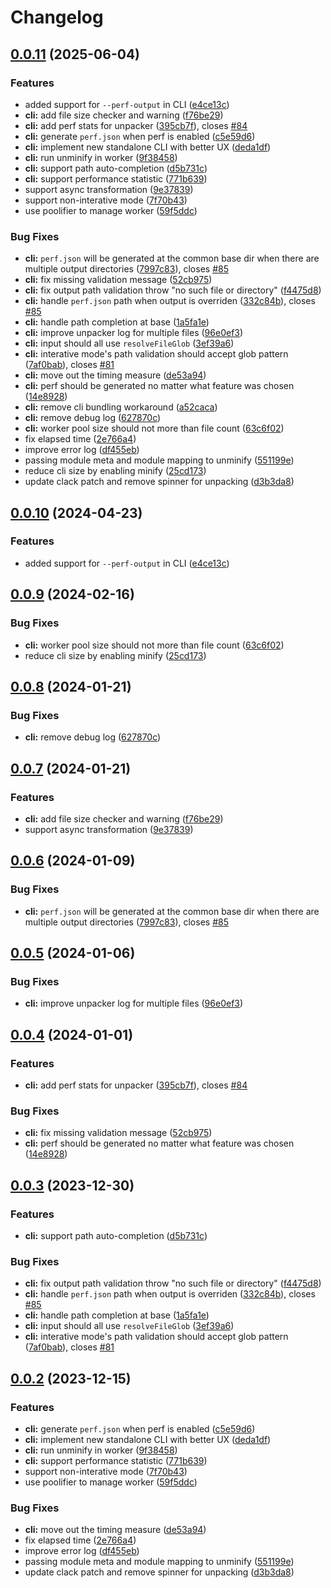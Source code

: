 # Changelog

## [0.0.11](https://github.com/0xdevalias/wakaru/compare/cli-v0.0.10...cli-v0.0.11) (2025-06-04)


### Features

* added support for `--perf-output` in CLI ([e4ce13c](https://github.com/0xdevalias/wakaru/commit/e4ce13c8c8128fe471f22d06cd4fec2880ceab9a))
* **cli:** add file size checker and warning ([f76be29](https://github.com/0xdevalias/wakaru/commit/f76be2928146031d00a35529052e516c3f5ea47a))
* **cli:** add perf stats for unpacker ([395cb7f](https://github.com/0xdevalias/wakaru/commit/395cb7f9d0b47ecf67a9c23d715028eedbd16348)), closes [#84](https://github.com/0xdevalias/wakaru/issues/84)
* **cli:** generate `perf.json` when perf is enabled ([c5e59d6](https://github.com/0xdevalias/wakaru/commit/c5e59d6d32d585b73f8da92adfc0d591bb50d24f))
* **cli:** implement new standalone CLI with better UX ([deda1df](https://github.com/0xdevalias/wakaru/commit/deda1df1c2894c7e9b2b443c01033d366eec549c))
* **cli:** run unminify in worker ([9f38458](https://github.com/0xdevalias/wakaru/commit/9f38458b198a48ad6fec95c7ede1c9ff41f283d8))
* **cli:** support path auto-completion ([d5b731c](https://github.com/0xdevalias/wakaru/commit/d5b731cb9fba2941ac4e74035c5d3e00dbfe2c4e))
* **cli:** support performance statistic ([771b639](https://github.com/0xdevalias/wakaru/commit/771b639f8147666dee984c5c196d746db5a896b3))
* support async transformation ([9e37839](https://github.com/0xdevalias/wakaru/commit/9e37839a731f492cf7719f4a66e8feced975fc66))
* support non-interative mode ([7f70b43](https://github.com/0xdevalias/wakaru/commit/7f70b43f1c4365476c4a4ec2aa77a86652052a2d))
* use poolifier to manage worker ([59f5ddc](https://github.com/0xdevalias/wakaru/commit/59f5ddc61d2b0e7f7b59beadcb8c57887777cbf4))


### Bug Fixes

* **cli:** `perf.json` will be generated at the common base dir when there are multiple output directories ([7997c83](https://github.com/0xdevalias/wakaru/commit/7997c836ea6ec46ba6f51630b303c3cf00e51911)), closes [#85](https://github.com/0xdevalias/wakaru/issues/85)
* **cli:** fix missing validation message ([52cb975](https://github.com/0xdevalias/wakaru/commit/52cb975784b03438ed5831f2bf5a52ea67939aac))
* **cli:** fix output path validation throw "no such file or directory" ([f4475d8](https://github.com/0xdevalias/wakaru/commit/f4475d865aab57d13b0d6d9683fe60c229393849))
* **cli:** handle `perf.json` path when output is overriden ([332c84b](https://github.com/0xdevalias/wakaru/commit/332c84ba641cac2c2a08540a6098accb9be28f92)), closes [#85](https://github.com/0xdevalias/wakaru/issues/85)
* **cli:** handle path completion at base ([1a5fa1e](https://github.com/0xdevalias/wakaru/commit/1a5fa1efa727660cbad57dcf09f7dbe8654447d0))
* **cli:** improve unpacker log for multiple files ([96e0ef3](https://github.com/0xdevalias/wakaru/commit/96e0ef3663e28fa46c32da34ec7056fa9b8ea51f))
* **cli:** input should all use `resolveFileGlob` ([3ef39a6](https://github.com/0xdevalias/wakaru/commit/3ef39a6aa8dfe1d5e2c03b0965824528ac17c869))
* **cli:** interative mode's path validation should accept glob pattern ([7af0bab](https://github.com/0xdevalias/wakaru/commit/7af0bab5f66e4004b3951f24c92478da54a40ca8)), closes [#81](https://github.com/0xdevalias/wakaru/issues/81)
* **cli:** move out the timing measure ([de53a94](https://github.com/0xdevalias/wakaru/commit/de53a94219d0c54cdf1d3fc8ddfe5c31aaace618))
* **cli:** perf should be generated no matter what feature was chosen ([14e8928](https://github.com/0xdevalias/wakaru/commit/14e8928795b0cbd73f79352e244d34f5c6a9336a))
* **cli:** remove cli bundling workaround ([a52caca](https://github.com/0xdevalias/wakaru/commit/a52cacae35ca4f9d080550e5ded9317394b1b740))
* **cli:** remove debug log ([627870c](https://github.com/0xdevalias/wakaru/commit/627870cbc7fff7ecbb030566d6c7377e2b5c5018))
* **cli:** worker pool size should not more than file count ([63c6f02](https://github.com/0xdevalias/wakaru/commit/63c6f02c16d397bf73d66d937e7a8cbc5e280f34))
* fix elapsed time ([2e766a4](https://github.com/0xdevalias/wakaru/commit/2e766a4daa0985585a947d1824bc4c269fca703d))
* improve error log ([df455eb](https://github.com/0xdevalias/wakaru/commit/df455eb5fc4186d0d57d7ae5d676a8b45407ad64))
* passing module meta and module mapping to unminify ([551199e](https://github.com/0xdevalias/wakaru/commit/551199e52ff10f8a21770b51023fc0d4f7db574f))
* reduce cli size by enabling minify ([25cd173](https://github.com/0xdevalias/wakaru/commit/25cd173c07d1f0731d0446e4d724dadb1f072684))
* update clack patch and remove spinner for unpacking ([d3b3da8](https://github.com/0xdevalias/wakaru/commit/d3b3da871398062684da4d80cd372ffef706b421))

## [0.0.10](https://github.com/pionxzh/wakaru/compare/cli-v0.0.9...cli-v0.0.10) (2024-04-23)


### Features

* added support for `--perf-output` in CLI ([e4ce13c](https://github.com/pionxzh/wakaru/commit/e4ce13c8c8128fe471f22d06cd4fec2880ceab9a))

## [0.0.9](https://github.com/pionxzh/wakaru/compare/cli-v0.0.8...cli-v0.0.9) (2024-02-16)


### Bug Fixes

* **cli:** worker pool size should not more than file count ([63c6f02](https://github.com/pionxzh/wakaru/commit/63c6f02c16d397bf73d66d937e7a8cbc5e280f34))
* reduce cli size by enabling minify ([25cd173](https://github.com/pionxzh/wakaru/commit/25cd173c07d1f0731d0446e4d724dadb1f072684))

## [0.0.8](https://github.com/pionxzh/wakaru/compare/cli-v0.0.7...cli-v0.0.8) (2024-01-21)


### Bug Fixes

* **cli:** remove debug log ([627870c](https://github.com/pionxzh/wakaru/commit/627870cbc7fff7ecbb030566d6c7377e2b5c5018))

## [0.0.7](https://github.com/pionxzh/wakaru/compare/cli-v0.0.6...cli-v0.0.7) (2024-01-21)


### Features

* **cli:** add file size checker and warning ([f76be29](https://github.com/pionxzh/wakaru/commit/f76be2928146031d00a35529052e516c3f5ea47a))
* support async transformation ([9e37839](https://github.com/pionxzh/wakaru/commit/9e37839a731f492cf7719f4a66e8feced975fc66))

## [0.0.6](https://github.com/pionxzh/wakaru/compare/cli-v0.0.5...cli-v0.0.6) (2024-01-09)


### Bug Fixes

* **cli:** `perf.json` will be generated at the common base dir when there are multiple output directories ([7997c83](https://github.com/pionxzh/wakaru/commit/7997c836ea6ec46ba6f51630b303c3cf00e51911)), closes [#85](https://github.com/pionxzh/wakaru/issues/85)

## [0.0.5](https://github.com/pionxzh/wakaru/compare/cli-v0.0.4...cli-v0.0.5) (2024-01-06)


### Bug Fixes

* **cli:** improve unpacker log for multiple files ([96e0ef3](https://github.com/pionxzh/wakaru/commit/96e0ef3663e28fa46c32da34ec7056fa9b8ea51f))

## [0.0.4](https://github.com/pionxzh/wakaru/compare/cli-v0.0.3...cli-v0.0.4) (2024-01-01)


### Features

* **cli:** add perf stats for unpacker ([395cb7f](https://github.com/pionxzh/wakaru/commit/395cb7f9d0b47ecf67a9c23d715028eedbd16348)), closes [#84](https://github.com/pionxzh/wakaru/issues/84)


### Bug Fixes

* **cli:** fix missing validation message ([52cb975](https://github.com/pionxzh/wakaru/commit/52cb975784b03438ed5831f2bf5a52ea67939aac))
* **cli:** perf should be generated no matter what feature was chosen ([14e8928](https://github.com/pionxzh/wakaru/commit/14e8928795b0cbd73f79352e244d34f5c6a9336a))

## [0.0.3](https://github.com/pionxzh/wakaru/compare/cli-v0.0.2...cli-v0.0.3) (2023-12-30)


### Features

* **cli:** support path auto-completion ([d5b731c](https://github.com/pionxzh/wakaru/commit/d5b731cb9fba2941ac4e74035c5d3e00dbfe2c4e))


### Bug Fixes

* **cli:** fix output path validation throw "no such file or directory" ([f4475d8](https://github.com/pionxzh/wakaru/commit/f4475d865aab57d13b0d6d9683fe60c229393849))
* **cli:** handle `perf.json` path when output is overriden ([332c84b](https://github.com/pionxzh/wakaru/commit/332c84ba641cac2c2a08540a6098accb9be28f92)), closes [#85](https://github.com/pionxzh/wakaru/issues/85)
* **cli:** handle path completion at base ([1a5fa1e](https://github.com/pionxzh/wakaru/commit/1a5fa1efa727660cbad57dcf09f7dbe8654447d0))
* **cli:** input should all use `resolveFileGlob` ([3ef39a6](https://github.com/pionxzh/wakaru/commit/3ef39a6aa8dfe1d5e2c03b0965824528ac17c869))
* **cli:** interative mode's path validation should accept glob pattern ([7af0bab](https://github.com/pionxzh/wakaru/commit/7af0bab5f66e4004b3951f24c92478da54a40ca8)), closes [#81](https://github.com/pionxzh/wakaru/issues/81)

## [0.0.2](https://github.com/pionxzh/wakaru/compare/cli-v0.0.1...cli-v0.0.2) (2023-12-15)


### Features

* **cli:** generate `perf.json` when perf is enabled ([c5e59d6](https://github.com/pionxzh/wakaru/commit/c5e59d6d32d585b73f8da92adfc0d591bb50d24f))
* **cli:** implement new standalone CLI with better UX ([deda1df](https://github.com/pionxzh/wakaru/commit/deda1df1c2894c7e9b2b443c01033d366eec549c))
* **cli:** run unminify in worker ([9f38458](https://github.com/pionxzh/wakaru/commit/9f38458b198a48ad6fec95c7ede1c9ff41f283d8))
* **cli:** support performance statistic ([771b639](https://github.com/pionxzh/wakaru/commit/771b639f8147666dee984c5c196d746db5a896b3))
* support non-interative mode ([7f70b43](https://github.com/pionxzh/wakaru/commit/7f70b43f1c4365476c4a4ec2aa77a86652052a2d))
* use poolifier to manage worker ([59f5ddc](https://github.com/pionxzh/wakaru/commit/59f5ddc61d2b0e7f7b59beadcb8c57887777cbf4))


### Bug Fixes

* **cli:** move out the timing measure ([de53a94](https://github.com/pionxzh/wakaru/commit/de53a94219d0c54cdf1d3fc8ddfe5c31aaace618))
* fix elapsed time ([2e766a4](https://github.com/pionxzh/wakaru/commit/2e766a4daa0985585a947d1824bc4c269fca703d))
* improve error log ([df455eb](https://github.com/pionxzh/wakaru/commit/df455eb5fc4186d0d57d7ae5d676a8b45407ad64))
* passing module meta and module mapping to unminify ([551199e](https://github.com/pionxzh/wakaru/commit/551199e52ff10f8a21770b51023fc0d4f7db574f))
* update clack patch and remove spinner for unpacking ([d3b3da8](https://github.com/pionxzh/wakaru/commit/d3b3da871398062684da4d80cd372ffef706b421))
